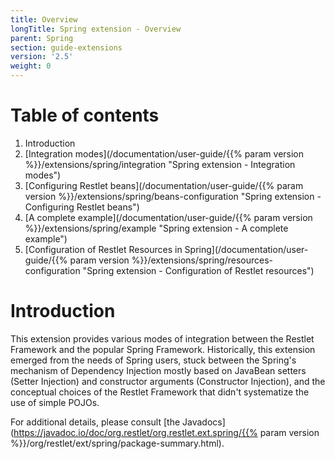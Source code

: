 ```yaml
---
title: Overview
longTitle: Spring extension - Overview
parent: Spring
section: guide-extensions
version: '2.5'
weight: 0
---
```

# Table of contents

1.  Introduction
2.  [Integration modes](/documentation/user-guide/{{% param version %}}/extensions/spring/integration "Spring extension - Integration modes")
3.  [Configuring Restlet beans](/documentation/user-guide/{{% param version %}}/extensions/spring/beans-configuration "Spring extension - Configuring Restlet beans")
4.  [A complete example](/documentation/user-guide/{{% param version %}}/extensions/spring/example "Spring extension - A complete example")
5.  [Configuration of Restlet Resources in Spring](/documentation/user-guide/{{% param version %}}/extensions/spring/resources-configuration "Spring extension - Configuration of Restlet resources")

# Introduction

This extension provides various modes of integration between the Restlet
Framework and the popular Spring Framework. Historically, this extension
emerged from the needs of Spring users, stuck between the Spring's
mechanism of Dependency Injection mostly based on JavaBean setters
(Setter Injection) and constructor arguments (Constructor Injection),
and the conceptual choices of the Restlet Framework that didn't
systematize the use of simple POJOs. 

For additional details, please consult [the
Javadocs](https://javadoc.io/doc/org.restlet/org.restlet.ext.spring/{{% param version %}}/org/restlet/ext/spring/package-summary.html).
